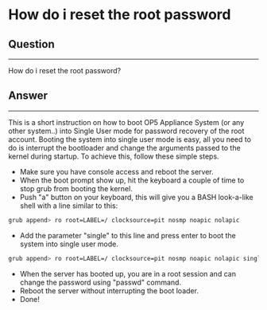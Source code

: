 # How do i reset the root password

## Question

* * * * *

How do i reset the root password?

## Answer

* * * * *

This is a short instruction on how to boot OP5 Appliance System (or any other system..) into Single User mode for password recovery of the root account. Booting the system into single user mode is easy, all you need to do is interrupt the bootloader and change the arguments passed to the kernel during startup. To achieve this, follow these simple steps.

- Make sure you have console access and reboot the server.
- When the boot prompt show up, hit the keyboard a couple of time to stop grub from booting the kernel.
- Push "a" button on your keyboard, this will give you a BASH look-a-like shell with a line similar to this:

``` {.bash data-syntaxhighlighter-params="brush: bash; gutter: false; theme: Confluence" data-theme="Confluence" style="brush: bash; gutter: false; theme: Confluence"}
grub append> ro root=LABEL=/ clocksource=pit nosmp noapic nolapic
```

- Add the parameter "single" to this line and press enter to boot the system into single user mode.

``` {.bash data-syntaxhighlighter-params="brush: bash; gutter: false; theme: Confluence" data-theme="Confluence" style="brush: bash; gutter: false; theme: Confluence"}
grub append> ro root=LABEL=/ clocksource=pit nosmp noapic nolapic single
```

- When the server has booted up, you are in a root session and can change the password using "passwd" command.
- Reboot the server without interrupting the boot loader.
- Done!
